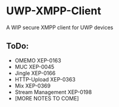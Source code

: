 # UWP-XMPP-Client
A WIP secure XMPP client for UWP devices

## ToDo:
* OMEMO XEP-0163
* MUC XEP-0045
* Jingle XEP-0166
* HTTP-Upload XEP-0363
* Mix XEP-0369
* Stream Management XEP-0198
* [MORE NOTES TO COME]